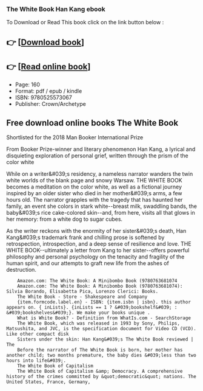 ### The White Book Han Kang ebook

To Download or Read This book click on the link button below :

## 👉  [**[Download book](http://filesbooks.info/download.php?group=book&from=github.com&id=533292&lnk=1061 "Download book")**]

## 👉  [**[Read online book](http://filesbooks.info/download.php?group=book&from=github.com&id=533292&lnk=1061 "Read online book")**]


* Page: 160
* Format: pdf / epub / kindle
* ISBN: 9780525573067
* Publisher: Crown/Archetype



## Free download online books The White Book



Shortlisted for the 2018 Man Booker International Prize

 From Booker Prize-winner and literary phenomenon Han Kang, a lyrical and disquieting exploration of personal grief, written through the prism of the color white

 While on a writer&amp;#039;s residency, a nameless narrator wanders the twin white worlds of the blank page and snowy Warsaw. THE WHITE BOOK becomes a meditation on the color white, as well as a fictional journey inspired by an older sister who died in her mother&amp;#039;s arms, a few hours old. The narrator grapples with the tragedy that has haunted her family, an event she colors in stark white--breast milk, swaddling bands, the baby&amp;#039;s rice cake-colored skin--and, from here, visits all that glows in her memory: from a white dog to sugar cubes.

 As the writer reckons with the enormity of her sister&amp;#039;s death, Han Kang&amp;#039;s trademark frank and chilling prose is softened by retrospection, introspection, and a deep sense of resilience and love. THE WHITE BOOK--ultimately a letter from Kang to her sister--offers powerful philosophy and personal psychology on the tenacity and fragility of the human spirit, and our attempts to graft new life from the ashes of destruction.


        Amazon.com: The White Book: A Minibombo Book (9780763681074
        Amazon.com: The White Book: A Minibombo Book (9780763681074): Silvia Borando, Elisabetta Pica, Lorenzo Clerici: Books.
        The White Book - Store - Shakespeare and Company
        {item.formcode.label.en} - ISBN: {item.isbn | isbn}. this author appears on. { inLists}. {inLists == 1 ? &#039;bookshelf&#039; : &#039;bookshelves&#039;}. We make your books unique .
        What is White Book? - Definition from WhatIs.com - SearchStorage
        The White Book, which was released in 1993 by Sony, Philips, Matsushita, and JVC, is the specification document for Video CD (VCD). Like other compact disk 
        Sisters under the skin: Han Kang&#039;s The White Book reviewed | The
        Before the narrator of The White Book is born, her mother has another child; two months premature, the baby dies &#039;less than two hours into life&#039;.
        The White Book of Capitalism
        The White Book of Capitalism &amp; Democracy. A comprehensive history of the crimes committed by &quot;democratic&quot; nations. The United States, France, Germany, 
    




